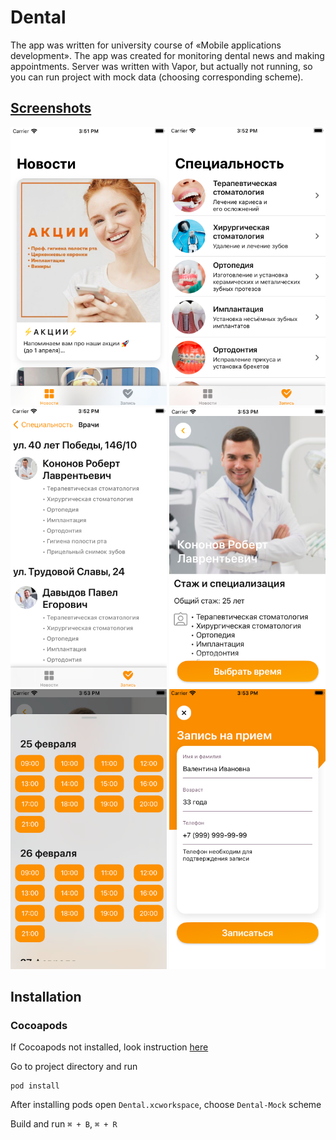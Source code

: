 # Dental
The app was written for university course of «Mobile applications development». The app was created for monitoring dental news and making appointments. Server was written with Vapor, but actually not running, so you can run project with mock data (choosing corresponding scheme).

## [Screenshots](/screenshots)
<img src="/screenshots/news.png" width="250"> <img src="/screenshots/spec-list.png" width="250"> <img src="/screenshots/dentists.png" width="250"> <img src="/screenshots/dentist-detail.png" width="250"> <img src="/screenshots/timetable.png" width="250"> <img src="/screenshots/appointment.png" width="250">

## Installation
### Cocoapods
If Cocoapods not installed, look instruction [here](https://guides.cocoapods.org/using/getting-started.html#getting-started)

Go to project directory and run
```
pod install
```
After installing pods open `Dental.xcworkspace`, choose `Dental-Mock` scheme

Build and run
`⌘ + B`, `⌘ + R`
